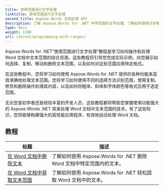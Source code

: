 ```yaml
---
title: 使用范围进行文字处理
linktitle: 使用范围进行文字处理
second_title: Aspose.Words 文档处理 API
description: 了解 Aspose.Words for .NET 中带范围的文字处理。了解如何使用分步教程和示例代码来操作和格式化 Word 文档中特定范围的文本。
type: docs
weight: 1390
url: /zh/net/programming-with-ranges/
---
```

Aspose.Words for .NET“使用范围进行文字处理”教程是学习如何操作和处理 Word 文档中文本范围的综合资源。这些教程将引导您完成实际示例，向您展示如何选择、复制、移动和删除文本范围，以及如何对这些范围应用特定格式。

在这些教程中，您将学习如何使用 Aspose.Words for .NET 提供的各种功能来高效准确地处理文本范围。您将学习如何使用不同的选择方法识别范围，使用复制、修剪和删除操作处理其内容，以及如何将粗体、斜体和字体颜色等格式应用于选定范围。

无论您是初学者还是经验丰富的开发人员，这些教程都将帮助您掌握使用功能强大的 Aspose.Words .NET 库来处理 Word 文档中文本范围的技术。有了这些知识，您将能够构建强大的高性能应用程序，有效地自动处理 Word 文档。

 ## 教程
| 标题 | 描述 |
| --- | --- |
| [在 Word 文档中删除文本](./ranges-delete-text/) | 了解如何使用 Aspose.Words for .NET 删除 Word 文档中特定范围内的文本。 |
| [在 Word 文档中获取文本范围](./ranges-get-text/) | 了解如何使用 Aspose.Words for .NET 轻松提取 Word 文档中的文本。 |